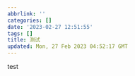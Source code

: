 ```yaml
---
abbrlink: ''
categories: []
date: '2023-02-27 12:51:55'
tags: []
title: 测试
updated: Mon, 27 Feb 2023 04:52:17 GMT
---
```

test
